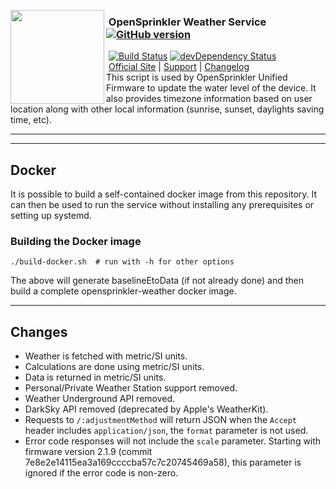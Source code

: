 <img align="left" height="150" src="http://albahra.com/opensprinkler/icon-new.png"><h3>&nbsp;OpenSprinkler Weather Service [![GitHub version](https://img.shields.io/github/package-json/v/opensprinkler/opensprinkler-weather.svg)](https://github.com/OpenSprinkler/OpenSprinkler-Weather)</h3>
&nbsp;[![Build Status](https://api.travis-ci.org/OpenSprinkler/OpenSprinkler-Weather.svg?branch=master)](https://travis-ci.org/) [![devDependency Status](https://david-dm.org/OpenSprinkler/OpenSprinkler-Weather/status.svg)](https://david-dm.org/OpenSprinkler/OpenSprinkler-Weather#info=dependencies)<br>
&nbsp;[Official Site][official] | [Support][help] | [Changelog][changelog]
<br>
This script is used by OpenSprinkler Unified Firmware to update the water level of the device. It also provides timezone information based on user location along with other local information (sunrise, sunset, daylights saving time, etc).

---

[official]: https://opensprinkler.com
[help]: http://support.opensprinkler.com
[changelog]: https://github.com/OpenSprinkler/OpenSprinkler-Weather/releases


---

## Docker

It is possible to build a self-contained docker image from this repository.  It can then be used to run the service
without installing any prerequisites or setting up systemd.

### Building the Docker image
```shell script
./build-docker.sh  # run with -h for other options
```
The above will generate baselineEtoData (if not already done) and then build a complete opensprinkler-weather docker image.

---

## Changes

* Weather is fetched with metric/SI units.
* Calculations are done using metric/SI units.
* Data is returned in metric/SI units.
* Personal/Private Weather Station support removed.
* Weather Underground API removed.
* DarkSky API removed (deprecated by Apple's WeatherKit).
* Requests to `/:adjustmentMethod` will return JSON when the `Accept` header includes `application/json`, the `format` parameter is not used.
* Error code responses will not include the `scale` parameter. Starting with firmware version 2.1.9 (commit 7e8e2e14115ea3a169ccccba57c7c20745469a58), this parameter is ignored if the error code is non-zero.
